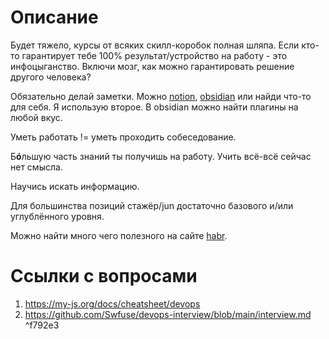 # Описание
Будет тяжело, курсы от всяких скилл-коробок полная шляпа. Если кто-то гарантирует тебе 100% результат/устройство на работу - это инфоцыганство. Включи мозг, как можно гарантировать решение другого человека?

Обязательно делай заметки. Можно [notion](https://www.notion.com/), [obsidian](https://obsidian.md/) или найди что-то для себя. Я использую второе. В obsidian можно найти плагины на любой вкус.

Уметь работать != уметь проходить собеседование.

Б**ó**льшую часть знаний ты получишь на работу. Учить всё-всё сейчас нет смысла.

Научись искать информацию.

Для большинства позиций стажёр/jun достаточно базового и/или углублённого уровня.

Можно найти много чего полезного на сайте [habr](https://habr.com).
# Ссылки с вопросами
1. https://my-js.org/docs/cheatsheet/devops
2. https://github.com/Swfuse/devops-interview/blob/main/interview.md ^f792e3